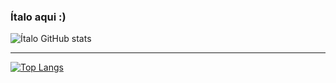 ### Ítalo aqui :)

![Ítalo GitHub stats](https://github-readme-stats.vercel.app/api?username=italovarzone&show_icons=true&theme=transparent)

------------------------------------------

[![Top Langs](https://github-readme-stats.vercel.app/api/top-langs/?username=italovarzone&layout=donut)](https://github.com/anuraghazra/github-readme-stats)
